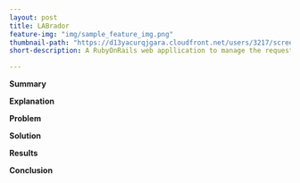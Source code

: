 ```yaml
---
layout: post
title: LABrador
feature-img: "img/sample_feature_img.png"
thumbnail-path: "https://d13yacurqjgara.cloudfront.net/users/3217/screenshots/2030966/blocjams_1x.png"
short-description: A RubyOnRails web appllication to manage the request and retrieval of wine samples at a large scale production winery

---
```

**Summary**

**Explanation**

**Problem**

**Solution**

**Results**

**Conclusion**
